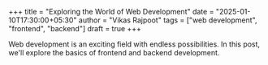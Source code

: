 +++
title = "Exploring the World of Web Development"
date = "2025-01-10T17:30:00+05:30"
author = "Vikas Rajpoot"
tags = ["web development", "frontend", "backend"]
draft = true
+++

Web development is an exciting field with endless possibilities. In this post, we'll explore the basics of frontend and backend development.
